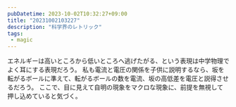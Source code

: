 ```yaml
---
pubDatetime: 2023-10-02T10:32:27+09:00
title: "20231002103227"
description: "科学界のレトリック"
tags:
 - magic
---
```


エネルギーは高いところから低いところへ逃げたがる、という表現は中学物理でよく耳にする表現だろう。
私も電流と電圧の関係を子供に説明するなら、坂を転がるボールに準えて、転がるボールの数を電流、坂の高低差を電圧と説得させるだろう。
ここで、目に見えて自明の現象をマクロな現象に、前提を無視して押し込めていると気づく。
